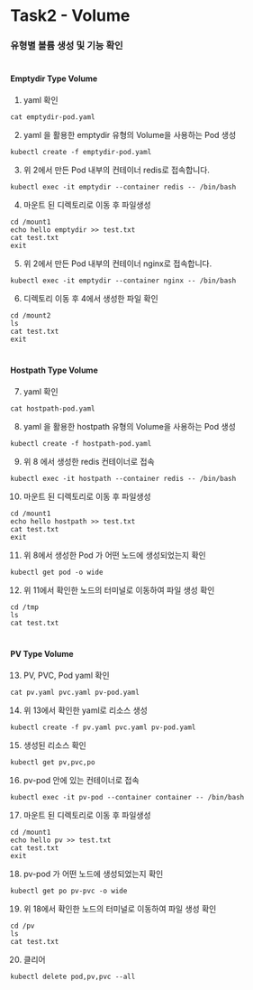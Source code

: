 # Task2 - Volume  

### 유형별 볼륨 생성 및 기능 확인
#  

#### Emptydir Type Volume

1. yaml 확인

```
cat emptydir-pod.yaml
```  

2. yaml 을 활용한 emptydir 유형의 Volume을 사용하는 Pod 생성
```
kubectl create -f emptydir-pod.yaml
```

3. 위 2에서 만든 Pod 내부의 컨테이너 redis로 접속합니다.
```
kubectl exec -it emptydir --container redis -- /bin/bash
```

4. 마운트 된 디렉토리로 이동 후 파일생성
```
cd /mount1
echo hello emptydir >> test.txt
cat test.txt
exit
```

5. 위 2에서 만든 Pod 내부의 컨테이너 nginx로 접속합니다.
```
kubectl exec -it emptydir --container nginx -- /bin/bash
```

6. 디렉토리 이동 후 4에서 생성한 파일 확인
```
cd /mount2
ls
cat test.txt
exit
```
#
#### Hostpath Type Volume

7. yaml 확인
```
cat hostpath-pod.yaml
```  

8. yaml 을 활용한 hostpath 유형의 Volume을 사용하는 Pod 생성
```
kubectl create -f hostpath-pod.yaml
```

9. 위 8 에서 생성한 redis 컨테이너로 접속
```
kubectl exec -it hostpath --container redis -- /bin/bash
```

10. 마운트 된 디렉토리로 이동 후 파일생성
```
cd /mount1
echo hello hostpath >> test.txt
cat test.txt
exit
```

11. 위 8에서 생성한 Pod 가 어떤 노드에 생성되었는지 확인
```
kubectl get pod -o wide
```

12. 위 11에서 확인한 노드의 터미널로 이동하여 파일 생성 확인
```
cd /tmp
ls
cat test.txt
```
#
#### PV Type Volume

13. PV, PVC, Pod yaml 확인
```
cat pv.yaml pvc.yaml pv-pod.yaml
```

14. 위 13에서 확인한 yaml로 리소스 생성
```
kubectl create -f pv.yaml pvc.yaml pv-pod.yaml
```

15. 생성된 리소스 확인
```
kubectl get pv,pvc,po
```

16. pv-pod 안에 있는 컨테이너로 접속
```
kubectl exec -it pv-pod --container container -- /bin/bash
```

17. 마운트 된 디렉토리로 이동 후 파일생성
```
cd /mount1
echo hello pv >> test.txt
cat test.txt
exit
```

18. pv-pod 가 어떤 노드에 생성되었는지 확인
```
kubectl get po pv-pvc -o wide
```

19. 위 18에서 확인한 노드의 터미널로 이동하여 파일 생성 확인
```
cd /pv
ls
cat test.txt
```

20. 클리어
```
kubectl delete pod,pv,pvc --all
```
